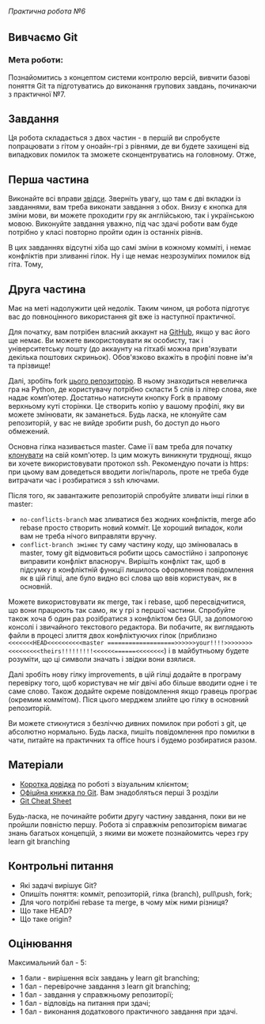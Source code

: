 ###### Практична робота №6
## Вивчаємо Git

### Мета роботи:
Познайомитись з концептом системи контролю версій, вивчити базові поняття Git та підготуватись до виконання групових завдань, починаючи з практичної №7.

## Завдання

Ця робота складається з двох частин - в першій ви спробуєте попрацювати з гітом у оноайн-грі з рівнями, де ви будете захищені від випадкових помилок та зможете сконцентруватись на головному. Отже,

## Перша частина

Виконайте всі вправи [звідси](https://learngitbranching.js.org/). Зверніть увагу, що там є дві вкладки із завданнями, вам треба виконати завдання з обох. Внизу є кнопка для зміни мови, ви можете проходити гру як англійською, так і українською мовою. Виконуйте завдання уважно, під час здачі роботи вам буде потрібно у класі повторно пройти один із останніх рівнів. 

В цих завданнях відсутні хіба що самі зміни в кожному комміті, і немає конфліктів при зливанні гілок. Ну і ще немає незрозумілих помилок від гіта. Тому,

## Друга частина

Має на меті надолужити цей недолік. Таким чином, ця робота підготує вас  до повноцінного використання git вже із наступної практичної.

Для початку, вам потрібен власний аккаунт на [GitHub](https://github.com/), якщо у вас його ще немає. Ви можете використовувати як особисту, так і університетську пошту (до аккаунту на гітхабі можна прив'язувати декілька поштових скриньок). Обов'язково вкажіть в профілі повне ім'я та прізвище!

Далі, зробіть fork [цього репозиторію](https://github.com/kse-ua/git-playground). В ньому знаходиться невеличка гра на Python, де користувачу потрібно скласти 5 слів із літер слова, яке надає компʼютер. Достатньо натиснути кнопку Fork в правому верхньому куті сторінки. Це створить копію у вашому профілі, яку ви можете змінювати, як заманеться. Будь ласка, не клонуйте сам репозиторій, у вас не вийде зробити push, бо доступ до нього обмежений.

Основна гілка називається master. Саме її вам треба для початку [клонувати](https://git-scm.com/book/uk/v2/Основи-Git-Створення-Git-репозиторія) на свій комп'ютер. Із цим можуть виникнути труднощі, якщо ви хочете використовувати протокол ssh. Рекомендую почати із https: при цьому вам доведеться вводити логін/пароль, проте не треба буде витрачати час і розбиратися з ssh ключами.

Після того, як завантажите репозиторій спробуйте зливати інші гілки в master:

* `no-conflicts-branch` має зливатися без жодних конфліктів, merge або rebase просто створить новий комміт. Це хороший випадок, коли вам не треба нічого виправляти вручну.
* `conflict-branch змінює` ту  саму частину коду, що змінювалась в master, тому git відмовиться робити щось самостійно і запропонує виправити конфлікт власноруч. Вирішіть конфлікт так, щоб в підсумку в конфліктній функції лишилось оформлення повідомлення як в цій гілці, але було видно всі слова що ввів користувач, як в основній.

Можете використовувати як merge, так і rebase, щоб пересвідчитися, що вони працюють так само, як у грі з першої частини. Спробуйте також хоча б один раз розібратися з конфліктом без GUI, за допомогою консолі і звичайного текстового редактора. Ви побачите, як виглядають файли в процесі злиття двох конфліктуючих гілок (приблизно `<<<<<<<HEAD<<<<<<<<<<master ===================>>>>>>your!!!!>>>>>>>><<<<<<<<<theirs!!!!!!!!!<<<<<<======<<<<<<<<`) і в майбутньому будете розуміти, що ці символи значать і звідки вони взялися.

Далі зробіть нову гілку improvements, в цій гілці додайте в програму перевірку того, щоб користувач не міг двічі або більше вводити одне і те саме слово. Також додайте окреме повідомлення якщо гравець програє (окремим коммітом). Піся цього мерджем злийте цю гілку в основний репозиторій.

Ви можете стикнутися з безліччю дивних помилок при роботі з git, це абсолютно нормально. Будь ласка, пишіть повідомлення про помилки в чати, питайте на практичних та office hours і будемо розбиратися разом.

## Матеріали
- [Коротка довідка](/assignments_2022/res/git_gui.md) по роботі з візуальним клієнтом;
- [Офіцйна книжка по Git](https://git-scm.com/book/uk/v2). Вам знадобляться перші 3 розділи
- [Git Cheat Sheet](https://education.github.com/git-cheat-sheet-education.pdf)

Будь-ласка, не починайте робити другу частину завдання, поки ви не пройшли повністю першу. Робота зі справжнім репозиторієм вимагає знань багатьох концепцій, з якими ви можете познайомитсь через гру learn git branching

## Контрольні питання
- Які задачі вирішує Git?
- Опишіть поняття: комміт, репозиторій, гілка (branch), pull\push, fork;
- Для чого потрібні rebase та merge, в чому між ними різниця?
- Що таке HEAD? 
- Що таке origin?

## Оцінювання

Максимальний бал - 5:
- 1 бали - вирішення всіх завдань у learn git branching;
- 1 бал - перевірочне завдання з learn git branching;
- 1 бал - завдання у справжньому репозиторії;
- 1 бал - відповідь на питання при здачі;
- 1 бал - виконання додаткового практичного завдання при здачі.
